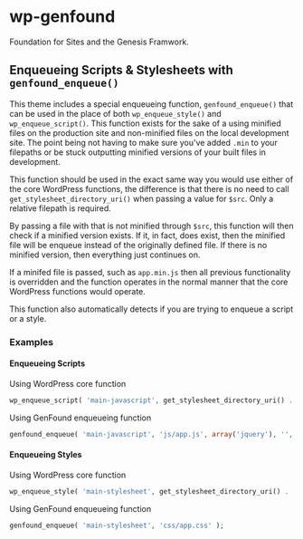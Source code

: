 # wp-genfound
Foundation for Sites and the Genesis Framwork.

## Enqueueing Scripts & Stylesheets with `genfound_enqueue()`

This theme includes a special enqueueing function, `genfound_enqueue()` that can be used in the place of both `wp_enqueue_style()` and `wp_enqueue_script()`. This function exists for the sake of a using minified files on the production site and non-minified files on the local development site. The point being not having to make sure you've added `.min` to your filepaths or be stuck outputting minified versions of your built files in development.

This function should be used in the exact same way you would use either of the core WordPress functions, the difference is that there is no need to call `get_stylesheet_directory_uri()` when passing a value for `$src`. Only a relative filepath is required.

By passing a file with that is not minified through `$src`, this function will then check if a minified version exists. If it, in fact, does exist, then the minified file will be enqueue instead of the originally defined file. If there is no minified version, then everything just continues on.

If a minifed file is passed, such as `app.min.js` then all previous functionality is overridden and the function operates in the normal manner that the core WordPress functions would operate.

This function also automatically detects if you are trying to enqueue a script or a style.

### Examples

#### Enqueueing Scripts

Using WordPress core function

```php	
wp_enqueue_script( 'main-javascript', get_stylesheet_directory_uri() . '/js/app.js', array('jquery'), '', true );
```

Using GenFound enqueueing function

```php
genfound_enqueue( 'main-javascript', 'js/app.js', array('jquery'), '', true );
```

#### Enqueueing Styles

Using WordPress core function

```php
wp_enqueue_style( 'main-stylesheet', get_stylesheet_directory_uri() . '/css/app.css' );
```
Using GenFound enqueueing function

```php
genfound_enqueue( 'main-stylesheet', 'css/app.css' );
```


